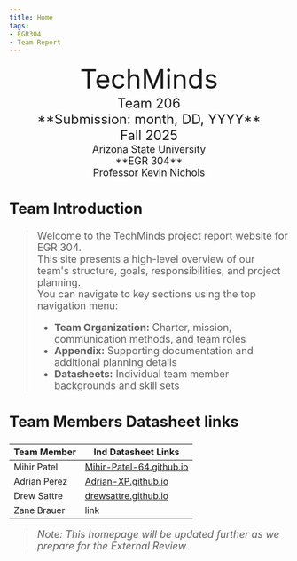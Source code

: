 ```yaml
---
title: Home
tags:
- EGR304
- Team Report
---
```

<center>
<font size="8">TechMinds<br>
<font size="5">Team 206<br>
**Submission: month, DD, YYYY**<br>
Fall 2025<br>
<font size="4">Arizona State University<br>
**EGR 304**<br>
Professor Kevin Nichols<br>
  

</center>

## Team Introduction
> Welcome to the TechMinds project report website for EGR 304.  
> This site presents a high-level overview of our team's structure, goals, responsibilities, and project planning.  
> You can navigate to key sections using the top navigation menu:
>
> - **Team Organization:** Charter, mission, communication methods, and team roles  
> - **Appendix:** Supporting documentation and additional planning details  
> - **Datasheets:** Individual team member backgrounds and skill sets


## Team Members Datasheet links

| **Team Member**        |**Ind Datasheet Links** |
| ---------------------- | -----------------------|
| Mihir Patel            | [Mihir-Patel-64.github.io](https://mihir-patel-64.github.io/mihirpatel-individual.github.io/) |
| Adrian Perez           | [Adrian-XP.github.io](https://adrian-xp.github.io/) |
| Drew Sattre            | [drewsattre.github.io](https://drewsattre.github.io/) |
| Zane Brauer            | link |


> *Note: This homepage will be updated further as we prepare for the External Review.*
